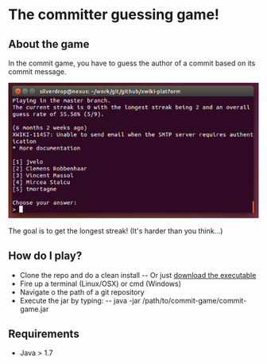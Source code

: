 # The committer guessing game!

## About the game

In the commit game, you have to guess the author of a commit based on its commit message.

![](screenshot.png?raw=true)

The goal is to get the longest streak! (It's harder than you think...)

## How do I play?

- Clone the repo and do a clean install
-- Or just [download the executable](https://github.com/vrachieru/commit-game/blob/master/bin/commit-game-1.0-SNAPSHOT-jar-with-dependencies.jar)
- Fire up a terminal (Linux/OSX) or cmd (Windows)
- Navigate o the path of a git repository
- Execute the jar by typing:
-- java -jar /path/to/commit-game/commit-game.jar

## Requirements

- Java > 1.7
